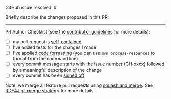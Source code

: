
GitHub issue resolved: # <!-- add a Github issue number here, e.g #123. -->

Briefly describe the changes proposed in this PR:

<!-- short description of your change goes here -->

---- 
PR Author Checklist (see the [contributor guidelines](https://github.com/eclipse/rdf4j/blob/master/.github/CONTRIBUTING.md) for more details):

 - [ ] my pull request is [self-contained](https://rdf4j.org/documentation/developer/merge-strategy/#self-contained-changes-pull-requests-and-commits)
 - [ ] I've added tests for the changes I made
 - [ ] I've applied [code formatting](https://github.com/eclipse/rdf4j/blob/master/.github/CONTRIBUTING.md#code-formatting) (you can use `mvn process-resources` to format from the command line)
 - [ ] every commit message starts with the issue number (GH-xxxx) followed by a meaningful description of the change
 - [ ] every commit has been [signed off](https://stackoverflow.com/questions/1962094/what-is-the-sign-off-feature-in-git-for)

Note: we merge all feature pull requests using [squash and merge](https://help.github.com/en/github/administering-a-repository/about-merge-methods-on-github#squashing-your-merge-commits). See [RDF4J git merge strategy](https://rdf4j.org/documentation/developer/merge-strategy/) for more details.

